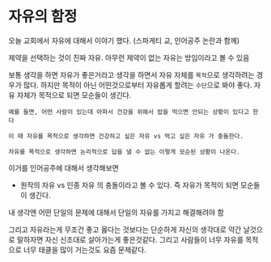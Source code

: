 # 자유의 함정
오늘 교회에서 자유에 대해서 이야기 했다. (스파게티 교, 인어공주 논란과 함께)

제약을 선택하는 것이 진짜 자유. 아무런 제약이 없는 자유는 방임이라고 볼 수 있음

보통 생각을 하면 자유가 좋은거라고 생각을 하면서 자유 자체를 `목적`으로 생각하려는 경우가 많다. 하지만 목적이 아닌 어떤것으로부터 자유롭게 할려는 `수단`으로 봐야 좋다. 자유 자체가 목적으로 되면 모순들이 생긴다. 

```
예를 들면, 어떤 사람이 있는데 아파서 건강을 위해서 밥을 먹으면 안되는 상황이 있다고 한다

이 때 자유를 목적으로 생각하면 건강하고 싶은 자유 vs 먹고 싶은 자유 가 충돌한다.

자유를 목적으로 생각하면 논리적으로 답을 낼 수 없는 이렇게 모순된 상황이 나온다.
```


이거를 인어공주에 대해서 생각해보면 
- 원작의 자유 vs 인종 자유 의 충돌이라고 볼 수 있다. 
즉 자유가 목적이 되면 모순들이 생긴다. 

내 생각엔 어떤 단일의 문제에 대해서 단일의 자유를 가지고 해결해려야 함

그리고 자유라는게 무조건 좋고 옳다는 것보다는 단순하게 자신의 생각대로 약간 날것으로 말하자면 자신 신조대로 살아가는게 좋은것같다. 그리고 사람들이 너무 자유를 목적으로 너무 태클을 많이 거는것도 요즘 문제같다.